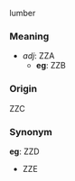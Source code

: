 lumber
### Meaning
+ _adj_: ZZA
    + __eg__: ZZB

### Origin

ZZC

### Synonym

__eg__: ZZD

+ ZZE


